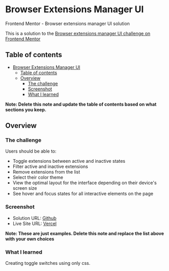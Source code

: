 # Browser Extensions Manager UI

Frontend Mentor - Browser extensions manager UI solution

This is a solution to the [Browser extensions manager UI challenge on Frontend Mentor](https://www.frontendmentor.io/challenges/browser-extension-manager-ui-yNZnOfsMAp)

## Table of contents

- [Browser Extensions Manager UI](#browser-extensions-manager-ui)
  - [Table of contents](#table-of-contents)
  - [Overview](#overview)
    - [The challenge](#the-challenge)
    - [Screenshot](#screenshot)
    - [What I learned](#what-i-learned)

**Note: Delete this note and update the table of contents based on what sections you keep.**

## Overview

### The challenge

Users should be able to:

-  Toggle extensions between active and inactive states
-  Filter active and inactive extensions
-  Remove extensions from the list
-  Select their color theme
-  View the optimal layout for the interface depending on their device's screen size
-  See hover and focus states for all interactive elements on the page

### Screenshot

-  Solution URL: [Github](https://github.com/bee-yy/Frontend-Mentor-Browser-extensions-manager-UI)
-  Live Site URL: [Vercel](https://frontend-mentor-browser-extensions-gamma.vercel.app)

**Note: These are just examples. Delete this note and replace the list above with your own choices**

### What I learned

Creating toggle switches using only css.
